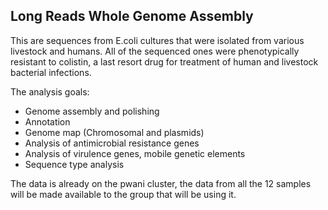 ## Long Reads Whole Genome Assembly

This are sequences from E.coli cultures that were isolated from various livestock and humans. All of the sequenced ones were phenotypically resistant to colistin, a last resort drug for treatment of human and livestock bacterial infections.
 
The analysis goals: 
- Genome assembly and polishing 
- Annotation 
- Genome map (Chromosomal and plasmids)
- Analysis of antimicrobial resistance genes
- Analysis of virulence genes, mobile genetic elements
- Sequence type analysis
 
 
The data is already on the pwani cluster, the data from all the 12 samples will be made available to the group that will be using it.
